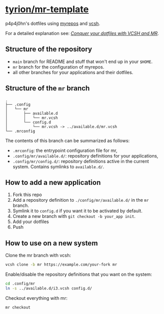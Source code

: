 # [tyrion/mr-template][]

p4p4j0hn's dotfiles using [myrepos][] and [vcsh][].

For a detailed explanation see:
[_Conquer your dotfiles with VCSH and MR_][blog-post].

[tyrion/mr-template]: https://github.com/tyrion/mr-template/
[myrepos]: https://myrepos.branchable.com/
[vcsh]: https://github.com/RichiH/vcsh
[blog-post]: https://germano.dev/dotfiles/

## Structure of the repository

- `main` branch for README and stuff that won't end up in your `$HOME`.
- `mr` branch for the configuration of myrepos.
- all other branches for your applications and their dotfiles.

## Structure of the `mr` branch

```plain
.
├── .config
│   └── mr
│       ├── available.d
│       │   └── mr.vcsh
│       └── config.d
│           └── mr.vcsh -> ../available.d/mr.vcsh
└── .mrconfig
```

The contents of this branch can be summarized as follows:

- `.mrconfig`: the entrypoint configuration file for mr,
- `.config/mr/available.d/`: repository definitions for your applications,
- `.config/mr/config.d/`: repository definitions active in the current system.
  Contains symlinks to `available.d/`.

## How to add a new application

1. Fork this repo
2. Add a repository definition to `./config/mr/available.d/` in the `mr` branch.
3. Symlink it to `config.d` if you want it to be activated by default.
4. Create a new branch with `git checkout -b your_app init`.
5. Add your dotfiles
6. Push

## How to use on a new system

Clone the mr branch with vcsh:

```bash
vcsh clone -b mr https://example.com/your-fork mr
```

Enable/disable the repository definitions that you want on the system:

```bash
cd .config/mr
ln -s ../available.d/i3.vcsh config.d/
```

Checkout everything with mr:

```bash
mr checkout
```
